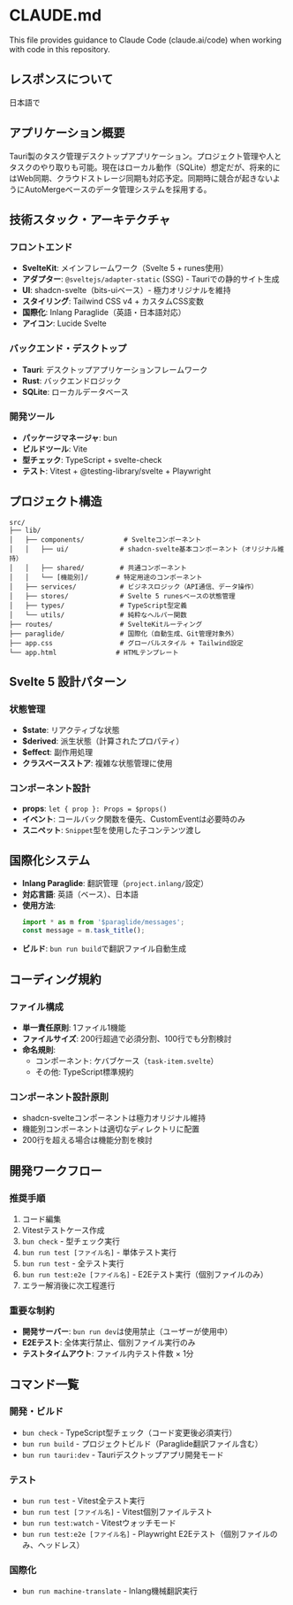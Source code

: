 # CLAUDE.md

This file provides guidance to Claude Code (claude.ai/code) when working with code in this repository.

## レスポンスについて

日本語で

## アプリケーション概要

Tauri製のタスク管理デスクトップアプリケーション。プロジェクト管理や人とタスクのやり取りも可能。現在はローカル動作（SQLite）想定だが、将来的にはWeb同期、クラウドストレージ同期も対応予定。同期時に競合が起きないようにAutoMergeベースのデータ管理システムを採用する。

## 技術スタック・アーキテクチャ

### フロントエンド
- **SvelteKit**: メインフレームワーク（Svelte 5 + runes使用）
- **アダプター**: `@sveltejs/adapter-static` (SSG) - Tauriでの静的サイト生成
- **UI**: shadcn-svelte（bits-uiベース）- 極力オリジナルを維持
- **スタイリング**: Tailwind CSS v4 + カスタムCSS変数
- **国際化**: Inlang Paraglide（英語・日本語対応）
- **アイコン**: Lucide Svelte

### バックエンド・デスクトップ
- **Tauri**: デスクトップアプリケーションフレームワーク
- **Rust**: バックエンドロジック
- **SQLite**: ローカルデータベース

### 開発ツール
- **パッケージマネージャ**: bun
- **ビルドツール**: Vite
- **型チェック**: TypeScript + svelte-check
- **テスト**: Vitest + @testing-library/svelte + Playwright

## プロジェクト構造

```
src/
├── lib/
│   ├── components/          # Svelteコンポーネント
│   │   ├── ui/             # shadcn-svelte基本コンポーネント（オリジナル維持）
│   │   ├── shared/         # 共通コンポーネント
│   │   └── [機能別]/       # 特定用途のコンポーネント
│   ├── services/           # ビジネスロジック（API通信、データ操作）
│   ├── stores/             # Svelte 5 runesベースの状態管理
│   ├── types/              # TypeScript型定義
│   └── utils/              # 純粋なヘルパー関数
├── routes/                 # SvelteKitルーティング
├── paraglide/              # 国際化（自動生成、Git管理対象外）
├── app.css                 # グローバルスタイル + Tailwind設定
└── app.html               # HTMLテンプレート
```

## Svelte 5 設計パターン

### 状態管理
- **$state**: リアクティブな状態
- **$derived**: 派生状態（計算されたプロパティ）
- **$effect**: 副作用処理
- **クラスベースストア**: 複雑な状態管理に使用

### コンポーネント設計
- **props**: `let { prop }: Props = $props()`
- **イベント**: コールバック関数を優先、CustomEventは必要時のみ
- **スニペット**: `Snippet`型を使用した子コンテンツ渡し

## 国際化システム

- **Inlang Paraglide**: 翻訳管理（`project.inlang/`設定）
- **対応言語**: 英語（ベース）、日本語
- **使用方法**:
  ```typescript
  import * as m from '$paraglide/messages';
  const message = m.task_title();
  ```
- **ビルド**: `bun run build`で翻訳ファイル自動生成

## コーディング規約

### ファイル構成
- **単一責任原則**: 1ファイル1機能
- **ファイルサイズ**: 200行超過で必須分割、100行でも分割検討
- **命名規則**:
  - コンポーネント: ケバブケース（`task-item.svelte`）
  - その他: TypeScript標準規約

### コンポーネント設計原則
- shadcn-svelteコンポーネントは極力オリジナル維持
- 機能別コンポーネントは適切なディレクトリに配置
- 200行を超える場合は機能分割を検討

## 開発ワークフロー

### 推奨手順
1. コード編集
2. Vitestテストケース作成
3. `bun check` - 型チェック実行
4. `bun run test [ファイル名]` - 単体テスト実行
5. `bun run test` - 全テスト実行
6. `bun run test:e2e [ファイル名]` - E2Eテスト実行（個別ファイルのみ）
7. エラー解消後に次工程進行

### 重要な制約
- **開発サーバー**: `bun run dev`は使用禁止（ユーザーが使用中）
- **E2Eテスト**: 全体実行禁止、個別ファイル実行のみ
- **テストタイムアウト**: ファイル内テスト件数 × 1分

## コマンド一覧

### 開発・ビルド
- `bun check` - TypeScript型チェック（コード変更後必須実行）
- `bun run build` - プロジェクトビルド（Paraglide翻訳ファイル含む）
- `bun run tauri:dev` - Tauriデスクトップアプリ開発モード

### テスト
- `bun run test` - Vitest全テスト実行
- `bun run test [ファイル名]` - Vitest個別ファイルテスト
- `bun run test:watch` - Vitestウォッチモード
- `bun run test:e2e [ファイル名]` - Playwright E2Eテスト（個別ファイルのみ、ヘッドレス）

### 国際化
- `bun run machine-translate` - Inlang機械翻訳実行
